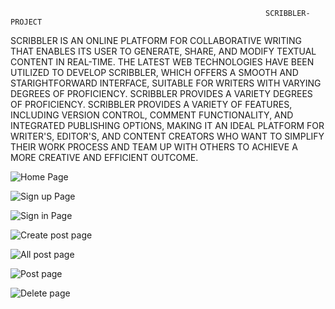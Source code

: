                                                              SCRIBBLER-PROJECT
                                                
                                                
                                                
SCRIBBLER IS AN ONLINE PLATFORM FOR COLLABORATIVE WRITING THAT ENABLES ITS USER TO GENERATE, SHARE, AND MODIFY TEXTUAL CONTENT IN REAL-TIME. THE LATEST WEB TECHNOLOGIES HAVE BEEN UTILIZED TO DEVELOP SCRIBBLER, WHICH OFFERS A SMOOTH AND STARIGHTFORWARD INTERFACE, SUITABLE FOR WRITERS WITH VARYING DEGREES OF PROFICIENCY. SCRIBBLER PROVIDES A VARIETY DEGREES OF PROFICIENCY. SCRIBBLER PROVIDES A VARIETY OF FEATURES, INCLUDING VERSION CONTROL, COMMENT FUNCTIONALITY, AND INTEGRATED PUBLISHING OPTIONS, MAKING IT AN IDEAL PLATFORM FOR WRITER'S, EDITOR'S, AND CONTENT CREATORS WHO WANT TO SIMPLIFY THEIR WORK PROCESS AND TEAM UP WITH OTHERS TO ACHIEVE A MORE CREATIVE AND EFFICIENT OUTCOME.                              



![Home Page](https://user-images.githubusercontent.com/115175587/236687749-b06531e1-ae3a-409d-832b-9860a1ea0364.png)


![Sign up Page](https://user-images.githubusercontent.com/115175587/236687986-46c46189-6adb-49e9-8f25-632042a76b34.png)


![Sign in Page](https://user-images.githubusercontent.com/115175587/236687994-4a2387d0-8510-4901-b149-87e4acb5489f.png)


![Create post page](https://user-images.githubusercontent.com/115175587/236687795-4babcf7c-2ae4-4007-8c76-c3a5a75a09ec.png)


![All post page](https://user-images.githubusercontent.com/115175587/236687839-0437504f-3422-4e30-8e63-f9e154a7899b.png)


![Post page](https://user-images.githubusercontent.com/115175587/236688220-d133eb4e-8502-4181-96f3-64b72cab101e.png)


![Delete page](https://user-images.githubusercontent.com/115175587/236687868-ceddc5ef-8340-4431-87f9-7c623c2a4f46.png)
